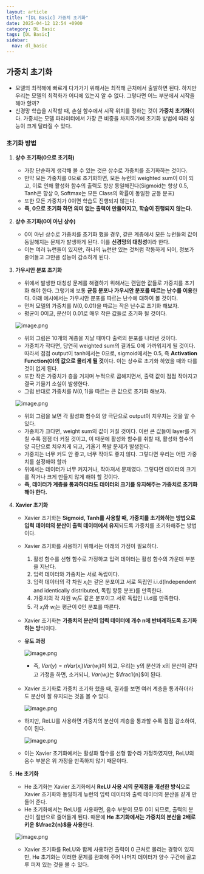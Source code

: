```yaml
---
layout: article
title: "[DL Basic] 가중치 초기화"
date: 2025-04-12 12:54 +0900
category: DL Basic
tags: [DL Basic]
sidebar:
  nav: dl_basic
---
```


## 가중치 초기화

- 모델의 최적해에 빠르게 다가가기 위해서는 최적해 근처에서 출발하면 된다. 하지만 우리는 모델의 최적화가 어디에 있는지 알 수 없다. 그렇다면 어느 부분에서 시작을 해야 할까?
- 신경망 학습을 시작할 때, 손실 함수에서 시작 위치를 정하는 것이 **가중치 초기화**이다. 가중치는 모델 파라미터에서 가장 큰 비중을 차지하기에 초기화 방법에 따라 성능이 크게 달라질 수 있다.

### 초기화 방법

1. **상수 초기화(0으로 초기화)**
    - 가장 단순하게 생각해 볼 수 있는 것은 상수로 가중치를 초기화하는 것이다.
    - 만약 모든 가중치를 0으로 초기화하면, 모든 뉴런의 weighted sum이 0이 되고, 이로 인해 활성화 함수의 출력도 항상 동일해진다(Sigmoid는 항상 0.5, Tanh은 항상 0, Softmax는 모든 Class의 확률이 동일한 균등 분포)
    - 또한 모든 가중치가 0이면 학습도 진행되지 않는다.
    - **즉, 0으로 초기화 하면 의미 없는 출력이 만들어지고, 학습이 진행되지 않는다.**
2. **상수 초기화(0이 아닌 상수)**
    - 0이 아닌 상수로 가중치를 초기화 했을 경우, 같은 계층에서 모든 뉴런들의 값이 동일해지는 문제가 발생하게 된다. 이를 **신경망의 대칭성**이라 한다.
    - 이는 여러 뉴런들이 있지만, 하나의 뉴런만 있는 것처럼 작동하게 되어, 정보가 줄어들고 그만큼 성능이 감소하게 된다.
3. **가우시안 분포 초기화**
    - 위에서 발생한 대칭성 문제를 해결하기 위해서는 랜덤한 값들로 가중치를 초기화 해야 한다. 그렇기에 보통 **균등 분포나 가우시안 분포를 따르는 난수를 이용**한다. 아래 예시에서는 가우시안 분포를 따르는 난수에 대하여 볼 것이다.
    - 먼저 모델의 가중치를 $N(0, 0.01)$을 따르는 작은 난수로 초기화 해보자.
    - 평균이 0이고, 분산이 0.01로 매우 작은 값들로 초기화 될 것이다.
    
    ![image.png](attachment:c47ae020-24a0-4988-849d-9c92a8d1eada:image.png)
    
    - 위의 그림은 10개의 계층을 지날 때마다 출력의 분포를 나타낸 것이다.
    - 가중치가 작다면, 당연히 weighted sum의 결과도 0에 가까워지게 될 것이다. 따라서 점점 output이 tanh에서는 0으로, sigmoid에서는 0.5, 즉 **Activation Function(0)의 값으로 몰리게 될 것**이다. 이는 상수로 초기화 하였을 때와 다를 것이 없게 된다.
    - 또한 작은 가중치가 층을 거치며 누적으로 곱해지면서, 출력 값이 점점 작아지고 결국 기울기 소실이 발생한다.
    - 그럼 반대로 가중치를 $N(0, 1)$을 따르는 큰 값으로 초기화 해보자.
    
    ![image.png](attachment:f5a6b4cb-3944-480e-aabd-d02ec70f95e1:image.png)
    
    - 위의 그림을 보면 각 활성화 함수의 양 극단으로 output이 치우치는 것을 알 수 있다.
    - 가중치가 크다면, weight sum의 값이 커질 것이다. 이런 큰 값들이 layer를 거칠 수록 점점 더 커질 것이고, 이 때문에 활성화 함수를 취할 때, 활성화 함수의 양 극단으로 치우치게 되고, 기울기 폭발 문제가 발생한다.
    - 가중치는 너무 커도 안 좋고, 너무 작아도 좋지 않다. 그렇다면 우리는 어떤 가중치를 설정해야 할까
    - 위에서는 데이터가 너무 커지거나, 작아져서 문제였다. 그렇다면 데이터의 크기를 작거나 크게 만들지 않게 해야 할 것이다.
    - **즉, 데이터가 계층을 통과하더라도 데이터의 크기를 유지해주는 가중치로 초기화해야 한다.**
4. **Xavier 초기화**
    - Xavier 초기화는 **Sigmoid, Tanh를 사용할 때, 가중치를 초기화하는 방법으로 입력 데이터의 분산이 출력 데이터에서 유지**되도록 가중치를 초기화해주는 방법이다.
    - Xavier 초기화를 사용하기 위해서는 아래의 가정이 필요하다.
        1. 활성 함수를 선형 함수로 가정하고 입력 데이터는 활성 함수의 가운데 부분을 지난다.
        2. 입력 데이터와 가중치는 서로 독립이다.
        3. 입력 데이터의 각 차원 $x_{i}$는 같은 분포이고 서로 독립인 i.i.d(Independent and identically distributed, 독립 항등 분포)를 만족한다.
        4. 가중치의 각 차원 $w_{i}$도 같은 분포이고 서로 독립인 i.i.d를 만족한다.
        5. 각 $x_{i}$와  $w_{i}$는 평균이 0인 분포를 따른다.
    - Xavier 초기화는 **가중치의 분산이 입력 데이터에 개수 n에 반비례하도록 초기화하는 방**식이다.
    - **유도 과정**
        
        ![image.png](attachment:fc4c240a-b5fb-478f-895c-cc85891e733d:image.png)
        
        - 즉, $Var(y) = nVar(x_{i})Var(w_{i})$이 되고, 우리는 y의 분산과 x의 분산이 같다고 가정을 하면, 소거되니, $Var(w_{i})$는 $\frac1{n}$이 된다.
    - Xavier 초기화로 가중치 초기화 했을 때, 결과를 보면 여러 계층을 통과하더라도 분산이 잘 유지되는 것을 볼 수 있다.
        
        ![image.png](attachment:6200bb31-c897-4615-9a5e-6484e3217938:image.png)
        
    - 하지만, ReLU를 사용하면 가중치의 분산이 계층을 통과할 수록 점점 감소하여, 0이 된다.
        
        ![image.png](attachment:8e28ca5d-b6be-46a5-bab1-e9e5ee3fe423:image.png)
        
    - 이는 Xavier 초기화에서는 활성화 함수를 선형 함수라 가정하였지만, ReLU의 음수 부분은 위 가정을 만족하지 않기 때문이다.
5. **He 초기화**
    - He 초기화는 Xavier 초기화에서 **ReLU 사용 시의 문제점을 개선한 방식**으로 Xavier 초기화와 동일하게 뉴런의 입력 데이터와 출력 데이터의 분산을 같게 만들어 준다.
    - He 초기화에서는 ReLU를 사용하면, 음수 부분이 모두 0이 되므로, 출력의 분산이 절반으로 줄어들게 된다. 때문에 **He 초기화에서는 가중치의 분산을 2배로 키운 $\frac2{n}$을 사용**한다.
    
    ![image.png](attachment:e10949df-5a8e-4ed7-b733-23e8e488206b:image.png)
    
    - Xavier 초기화를 ReLU와 함께 사용하면 출력이 0 근처로 몰리는 경향이 있지만, He 초기화는 이러한 문제를 완화해 주어 나머지 데이터가 양수 구간에 골고루 퍼져 있는 것을 볼 수 있다.